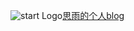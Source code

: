 ![start Logo]((https://likesiyu.github.io/img/home/t1.png)https://likesiyu.github.io/img/home/t1.png)[思雨的个人blog](https://likesiyu.github.io/)
